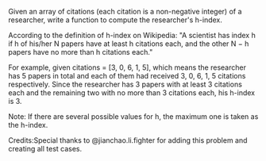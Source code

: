 
Given an array of citations (each citation is a non-negative integer) of a researcher, write a function to compute the researcher's h-index.



According to the definition of h-index on Wikipedia: "A scientist has index h if h of his/her N papers have at least h citations each, and the other N &minus; h papers have no more than h citations each."



For example, given citations = [3, 0, 6, 1, 5], which means the researcher has 5 papers in total and each of them had received 3, 0, 6, 1, 5 citations respectively. Since the researcher has 3 papers with at least 3 citations each and the remaining two with no more than 3 citations each, his h-index is 3.



Note: If there are several possible values for h, the maximum one is taken as the h-index.


Credits:Special thanks to @jianchao.li.fighter for adding this problem and creating all test cases.